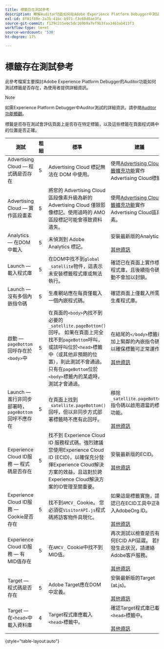 ```yaml
---
title: 標籤存在測試參考
description: 瞭解Auditor功能如何在Adobe Experience Platform Debugger中測試標籤是否存在。
exl-id: 8f01f89e-2a3b-41bc-b971-f3c60d0ae3fa
source-git-commit: f129c215ebc5dc169b9a7ef9b3faa3463ab413f3
workflow-type: tm+mt
source-wordcount: '538'
ht-degree: 17%

---
```


# 標籤存在測試參考

此參考檔案主要探討Adobe Experience Platform Debugger的Auditor功能如何測試標籤是否存在，為使用者提供詳細資訊。

>[!NOTE]
>
>如需Experience Platform Debugger中Auditor測試的詳細資訊，請參閱[Auditor功能概觀](./overview.md)。

標籤是否存在測試會評估頁面上是否存在特定標籤，以及這些標籤在頁面程式碼中的位置是否正確。

| 測試 | 粗細 | 標準 | 建議 |
| --- | --- | --- | --- |
| Advertising Cloud — 程式碼是否存在 | 5 | Advertising Cloud 標記無法在 DOM 中使用。 | 使用[Advertising Cloud標籤擴充功能](../../destinations/catalog/advertising/adobe-advertising-cloud.md)實作Advertising Cloud標籤。 |
| Advertising Cloud — 實作區段畫素 | 5 | 將您的 Advertising Cloud 區段像素升級為新的 Advertising Cloud 僅限影像標記。使用過時的 AMO 區段標記可能會導致資料遺失。 | 使用[Advertising Cloud標籤擴充功能](../../destinations/catalog/advertising/adobe-advertising-cloud.md)實作Advertising Cloud區段畫素。 |
| Analytics — 在DOM中載入 | 5 | 未偵測到 Adobe Analytics 標記。 | 安裝最新版的Analytics。 <br><br>[其他資訊](https://experienceleague.adobe.com/docs/analytics/implementation/home.html?lang=zh-Hant) |
| Launch — 載入程式庫 | 5 | 在DOM中找不到`global _satellite`物件，這表示未安裝標籤程式庫或無法執行。 | 確認已在頁面上實作標籤程式庫，且後續指令碼活動不會加以封鎖。 |
| Launch — 沒有多個內嵌指令碼 | 5 | 生產網站應在每頁僅載入一個內嵌程式碼。 | 確認頁面上僅載入所需的生產程式庫。 |
| 啟動 — `pageBottom`回呼存在於`<body>`中 | 5 | 在頁面的`<body>`內找不到必要的`_satellite.pageBottom()`回呼。 如果在頁面上完全找不到`pageBottom`呼叫，或該呼叫位於`<head>`標籤中（或其他非預期的位置），則此測試不會通過。 只有在`pageBottom`位於`<body>`標籤內的某處時，測試才會通過。 | 在結尾的`</body>`標籤前面加上緊鄰的內嵌指令碼，以確保標籤可正常運作。<br><br>[其他資訊](../../tags/ui/client-side/asynchronous-deployment.md) |
| Launch — 進行非同步部署時，`pageBottom`回呼不應存在 | 5 | 在頁面上找到`_satellite.pageBottom()`回呼，但以非同步方式部署標籤時不應有此回呼。 | 移除`_satellite.pageBottom()`指令碼以啟用適當的標籤功能。 <br><br>[其他資訊](../../tags/ui/client-side/asynchronous-deployment.md) |
| Experience Cloud ID服務 — 程式碼是否存在 | 5 | 找不到 Experience Cloud ID 服務程式碼。強烈建議您使用Experience Cloud ID (ECID)，以確保充分發揮Experience Cloud解決方案的效益，且這對於跨Experience Cloud解決方案的ID管理至關重要。 | 安裝最新版的ECID。<br><br>[其他資訊](https://experienceleague.adobe.com/docs/id-service/using/intro/overview.html?lang=zh-Hant) |
| Experience Cloud ID服務 — Cookie是否存在 | 5 | 找不到`AMCV_` Cookie。 您必須從`VisitorAPI.js`程式碼將訪客物件具現化。 | 如果這是標籤實施，請確認已在ECID工具中正確輸入AdobeOrg ID。 <br><br>[其他資訊](https://experienceleague.adobe.com/docs/id-service/using/intro/cookies.html?lang=zh-Hant) |
| Experience Cloud ID服務 — 有MID值存在 | 5 | 在`AMCV_` Cookie中找不到MID值。 | 再次測試以檢查是否有任何ECID API延遲。 若持續發生此狀況，請連絡Adobe客戶服務。 <br><br>[其他資訊](https://experienceleague.adobe.com/docs/id-service/using/intro/cookies.html?lang=zh-Hant) |
| Target — 程式碼是否存在 | 5 | Adobe Target應在DOM中定義。 | 安裝最新版的Target (at.js)。 <br><br>[其他資訊](https://experienceleague.adobe.com/docs/target/using/implement-target/implementing-target.html?lang=zh-Hant) |
| Target — 在`<head>`中載入資料庫 | 4 | Target程式庫應載入`<head>`標籤中。 | 確認Target程式庫已載入`<head>`標籤中。 <br><br>[其他資訊](https://experienceleague.adobe.com/docs/target/using/implement-target/implementing-target.html?lang=zh-Hant) |

{style="table-layout:auto"}
